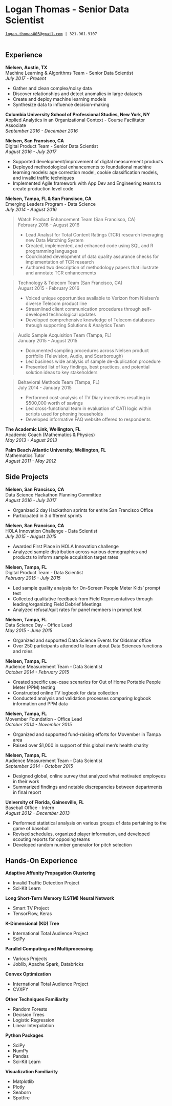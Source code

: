 # Logan Thomas - Senior Data Scientist
[`logan.thomas005@gmail.com`](mailto:logan.thomas005@gmail.com)` | 321.961.9107` <br/> <br/>

## Experience
**Nielsen, Austin, TX**  
Machine Learning & Algorithms Team - Senior Data Scientist  
*July 2017 - Present*  
- Gather and clean complex/noisy data
- Discover relationships and detect anomalies in large datasets
- Create and deploy machine learning models
- Synthesize data to influence decision-making

**Columbia University School of Professional Studies, New York, NY**  
Applied Analytics in an Organizational Context - Course Facilitator Associate  
*September 2016 - December 2016*

**Nielsen, San Fransisco, CA**  
Digital Product Team - Senior Data Scientist  
*August 2016 - July 2017*
- Supported development/improvement of digital measurement products
- Deployed methodological enhancements to foundational machine learning models: age correction model, cookie classification models, and invalid traffic techniques
- Implemented Agile framework with App Dev and Engineering teams to create production level code

**Nielsen, Tampa, FL & San Fransisco, CA**  
Emerging Leaders Program - Data Science  
*July 2014 - August 2016*  
> Watch Product Enhancement Team (San Francisco, CA)  
> February 2016 - August 2016  
> - Lead Analyst for Total Content Ratings (TCR) research leveraging new Data Matching System
> - Created, implemented, and enhanced code using SQL and R programming languages
> - Coordinated development of data quality assurance checks for implementation of TCR research
> - Authored two description of methodology papers that illustrate and annotate TCR enhancements

> Technology & Telecom Team (San Francisco, CA)   
> August 2015 - February 2016  
> - Voiced unique opportunities available to Verizon from Nielsen’s diverse Telecom product line
> - Streamlined client communication procedures through self-developed technological updates
> - Developed comprehensive knowledge of Telecom databases through supporting Solutions & Analytics Team

> Audio Sample Acquisition Team (Tampa, FL)  
> January 2015 - August 2015  
> - Documented sampling procedures across Nielsen product portfolio (Television, Audio, and Scarborough)
> - Led business wide analysis of sample de-duplication procedure
> - Presented list of key findings, best practices, and potential solution ideas to key stakeholders

> Behavioral Methods Team (Tampa, FL)   
> July 2014 - January 2015  
> - Performed cost-analysis of TV Diary incentives resulting in $500,000 worth of savings
> - Led cross-functional team in evaluation of CATI logic within scripts used for phoning households
> - Developed informative FAQ website offered to respondents 

**The Academic Link, Wellington, FL**  
Academic Coach (Mathematics & Physics)  
*May 2013 - August 2013*  

**Palm Beach Atlantic University, Wellington, FL**  
Mathematics Tutor   
*August 2011 - May 2012*  


## Side Projects
**Nielsen, San Francisco, CA**  
Data Science Hackathon Planning Committee  
*August 2016 - July 2017*  
- Organized 2 day Hackathon sprints for entire San Francisco Office  
- Participated in 3 different sprints   

**Nielsen, San Francisco, CA**  
HOLA Innovation Challenge - Data Scientist  
*July 2015 - August 2015*  
- Awarded First Place in HOLA Innovation challenge
- Analyzed sample distribution across various demographics and products to inform sample acquisition target rates

**Nielsen, Tampa, FL**  
Digital Product Team - Data Scientist  
*February 2015 - July 2015*  
- Led sample quality analysis for On-Screen People Meter Kids’ prompt test  
- Collected qualitative feedback from Field Representatives through leading/organizing Field Debrief Meetings  
- Analyzed refusal/quit rates for panel members in prompt test  

**Nielsen, Tampa, FL**  
Data Science Day - Office Lead  
*May 2015 - June 2015*  
- Organized and supported Data Science Events for Oldsmar office  
- Over 250 participants attended to learn about Data Sciences functions and roles  

**Nielsen, Tampa, FL**  
Audience Measurement Team - Data Scientist  
*October 2014 - February 2015*  
- Created specific use-case scenarios for Out of Home Portable People Meter (PPM) testing  
- Constructed online TV logbook for data collection  
- Conducted analysis and validation processes comparing logbook information and PPM data  

**Nielsen, Tampa, FL**  
Movember Foundation - Office Lead   
*October 2014 - November 2015*  
- Organized and supported fund-raising efforts for Movember in Tampa area  
- Raised over $1,000 in support of this global men’s health charity  

**Nielsen, Tampa, FL**  
Audience Measurement Team - Data Scientist  
*September 2014 - October 2015*  
- Designed global, online survey that analyzed what motivated employees in their work  
- Summarized findings and notable discrepancies between departments in final report  

**University of Florida, Gainesville, FL**  
Baseball Office - Intern  
*August 2012 - December 2013*  
- Performed statistical analysis on various groups of data pertaining to the game of baseball    
- Revised schedules, organized player information, and developed scouting reports for opposing teams  
- Developed random number generator for pitch selection


## Hands-On Experience
**Adaptive Affunity Propagation Clustering**  
- Invalid Traffic Detection Project  
- Sci-Kit Learn  

**Long Short-Term Memory (LSTM) Neural Network**  
- Smart TV Project  
- TensorFlow, Keras  

**K-Dimensional (KD) Tree**  
- International Total Audience Project  
- SciPy  

**Parallel Computing and Multiprocessing**  
- Various Projects  
- Joblib, Apache Spark, Databricks  

**Convex Optimization**  
- International Total Audience Project  
- CVXPY  

**Other Techniques Familiarity**  
- Random Forests  
- Decision Trees  
- Logistic Regression  
- Linear Interpolation  

**Python Packages**  
- SciPy  
- NumPy  
- Pandas  
- Sci-Kit Learn  

**Visualization Familiarity**  
- Matplotlib  
- Plotly  
- Seaborn  
- Spotfire  
